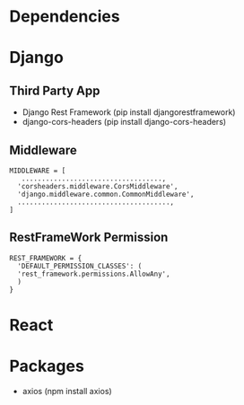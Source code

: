 
  # Dependencies

  # Django
    
   ## Third Party App
    
   - Django Rest Framework (pip install djangorestframework)
   - django-cors-headers (pip install django-cors-headers)
     
    
   ## Middleware
    
    MIDDLEWARE = [
       ...................................,
      'corsheaders.middleware.CorsMiddleware',
      'django.middleware.common.CommonMiddleware',
      ......................................,
    ]

     
   ## RestFrameWork Permission
     
    REST_FRAMEWORK = {
      'DEFAULT_PERMISSION_CLASSES': (
      'rest_framework.permissions.AllowAny',
      )
    }
    
    
    
   # React
   
   # Packages
   - axios (npm install axios)
    
